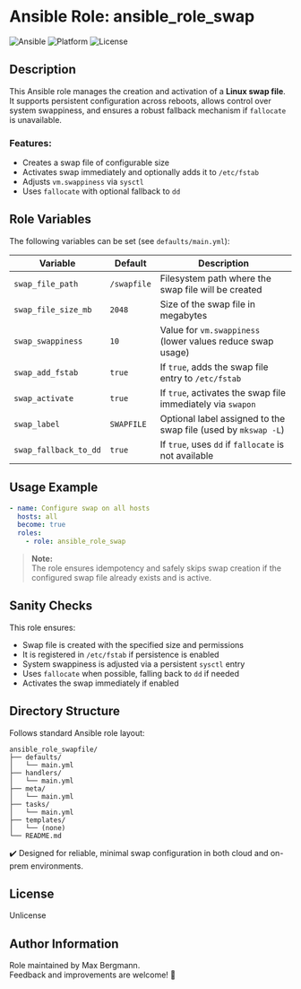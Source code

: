 # Ansible Role: ansible_role_swap

![Ansible](https://img.shields.io/badge/ansible-ready-blue.svg)
![Platform](https://img.shields.io/badge/platform-Ubuntu-lightgrey)
![License](https://img.shields.io/badge/license-Unlicense-green)

## Description

This Ansible role manages the creation and activation of a **Linux swap file**.  
It supports persistent configuration across reboots, allows control over system swappiness, and ensures a robust fallback mechanism if `fallocate` is unavailable.

### Features:
- Creates a swap file of configurable size
- Activates swap immediately and optionally adds it to `/etc/fstab`
- Adjusts `vm.swappiness` via `sysctl`
- Uses `fallocate` with optional fallback to `dd`

## Role Variables

The following variables can be set (see `defaults/main.yml`):

| Variable | Default | Description |
|----------|---------|-------------|
| `swap_file_path` | `/swapfile` | Filesystem path where the swap file will be created |
| `swap_file_size_mb` | `2048` | Size of the swap file in megabytes |
| `swap_swappiness` | `10` | Value for `vm.swappiness` (lower values reduce swap usage) |
| `swap_add_fstab` | `true` | If `true`, adds the swap file entry to `/etc/fstab` |
| `swap_activate` | `true` | If `true`, activates the swap file immediately via `swapon` |
| `swap_label` | `SWAPFILE` | Optional label assigned to the swap file (used by `mkswap -L`) |
| `swap_fallback_to_dd` | `true` | If `true`, uses `dd` if `fallocate` is not available |

## Usage Example

```yaml
- name: Configure swap on all hosts
  hosts: all
  become: true
  roles:
    - role: ansible_role_swap
```

> **Note:**  
> The role ensures idempotency and safely skips swap creation if the configured swap file already exists and is active.

## Sanity Checks

This role ensures:
- Swap file is created with the specified size and permissions
- It is registered in `/etc/fstab` if persistence is enabled
- System swappiness is adjusted via a persistent `sysctl` entry
- Uses `fallocate` when possible, falling back to `dd` if needed
- Activates the swap immediately if enabled

## Directory Structure

Follows standard Ansible role layout:

```
ansible_role_swapfile/
├── defaults/
│   └── main.yml
├── handlers/
│   └── main.yml
├── meta/
│   └── main.yml
├── tasks/
│   └── main.yml
├── templates/
│   └── (none)
└── README.md
```

✔️ Designed for reliable, minimal swap configuration in both cloud and on-prem environments.

## License

Unlicense

## Author Information

Role maintained by Max Bergmann.  
Feedback and improvements are welcome! 🚀
